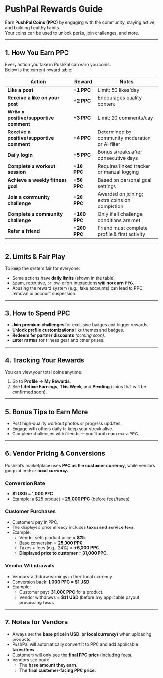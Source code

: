 # PushPal Rewards Guide

Earn **PushPal Coins (PPC)** by engaging with the community, staying active, and building healthy habits.  
Your coins can be used to unlock perks, join challenges, and more.

---

## 1. How You Earn PPC

Every action you take in PushPal can earn you coins.  
Below is the current reward table:

| Action | Reward | Notes |
|--------|--------|-------|
| **Like a post** | **+1 PPC** | Limit: 50 likes/day |
| **Receive a like on your post** | **+2 PPC** | Encourages quality content |
| **Write a positive/supportive comment** | **+3 PPC** | Limit: 20 comments/day |
| **Receive a positive/supportive comment** | **+4 PPC** | Determined by community moderation or AI filter |
| **Daily login** | **+5 PPC** | Bonus streaks after consecutive days |
| **Complete a workout session** | **+10 PPC** | Requires linked tracker or manual logging |
| **Achieve a weekly fitness goal** | **+50 PPC** | Based on personal goal settings |
| **Join a community challenge** | **+20 PPC** | Awarded on joining; extra coins on completion |
| **Complete a community challenge** | **+100 PPC** | Only if all challenge conditions are met |
| **Refer a friend** | **+200 PPC** | Friend must complete profile & first activity |

---

## 2. Limits & Fair Play

To keep the system fair for everyone:

- Some actions have **daily limits** (shown in the table).
- Spam, repetitive, or low-effort interactions **will not earn PPC**.
- Abusing the reward system (e.g., fake accounts) can lead to PPC removal or account suspension.

---

## 3. How to Spend PPC

- **Join premium challenges** for exclusive badges and bigger rewards.
- **Unlock profile customizations** like themes and badges.
- **Redeem for partner discounts** _(coming soon)_.
- **Enter raffles** for fitness gear and other prizes.

---

## 4. Tracking Your Rewards

You can view your total coins anytime:

1. Go to **Profile** → **My Rewards**.
2. See **Lifetime Earnings**, **This Week**, and **Pending** (coins that will be confirmed soon).

---

## 5. Bonus Tips to Earn More

- Post high-quality workout photos or progress updates.
- Engage with others daily to keep your streak alive.
- Complete challenges with friends — you’ll both earn extra PPC.

---

## 6. Vendor Pricing & Conversions

PushPal’s marketplace uses **PPC as the customer currency**, while vendors get paid in their **local currency**.

### Conversion Rate
- **$1 USD = 1,000 PPC**
- Example: a $25 product = **25,000 PPC** (before fees/taxes).

### Customer Purchases
- Customers pay in PPC.
- The displayed price already includes **taxes and service fees**.  
- Example:  
  - Vendor sets product price = **$25**.  
  - Base conversion = **25,000 PPC**.  
  - Taxes + fees (e.g., 24%) = **+6,000 PPC**.  
  - **Displayed price to customer = 31,000 PPC**.

### Vendor Withdrawals
- Vendors withdraw earnings in their local currency.  
- Conversion back: **1,000 PPC = $1 USD**.  
- Example:  
  - Customer pays **31,000 PPC** for a product.  
  - Vendor withdraws = **$31 USD** (before any applicable payout processing fees).  

---

## 7. Notes for Vendors

- Always set the **base price in USD (or local currency)** when uploading products.  
- PushPal will automatically convert it to PPC and add applicable **taxes/fees**.  
- Customers will only see the **final PPC price** (including fees).  
- Vendors see both:  
  - The **base amount they earn**.  
  - The **final customer-facing PPC price**.

